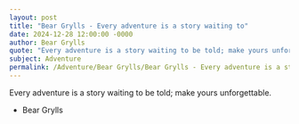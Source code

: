 ```yaml
---
layout: post
title: "Bear Grylls - Every adventure is a story waiting to"
date: 2024-12-28 12:00:00 -0000
author: Bear Grylls
quote: "Every adventure is a story waiting to be told; make yours unforgettable."
subject: Adventure
permalink: /Adventure/Bear Grylls/Bear Grylls - Every adventure is a story waiting to
---
```


Every adventure is a story waiting to be told; make yours unforgettable.

- Bear Grylls
